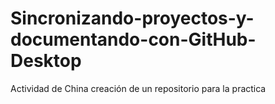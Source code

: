 # Sincronizando-proyectos-y-documentando-con-GitHub-Desktop
Actividad de China creación de un repositorio para la practica 
